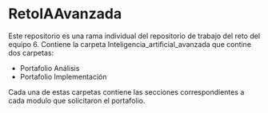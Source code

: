 # RetoIAAvanzada

Este repositorio es una rama individual del repositorio de trabajo del reto del equipo 6.
Contiene la carpeta Inteligencia_artificial_avanzada que contine dos carpetas:
- Portafolio Análisis
- Portafolio Implementación

Cada una de estas carpetas contiene las secciones correspondientes a cada modulo que solicitaron el portafolio. 
